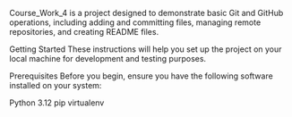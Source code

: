 Course_Work_4 is a project designed to demonstrate basic Git and GitHub operations, including adding and committing files, managing remote repositories, and creating README files.

Getting Started
These instructions will help you set up the project on your local machine for development and testing purposes.

Prerequisites
Before you begin, ensure you have the following software installed on your system:

Python 3.12
pip
virtualenv
